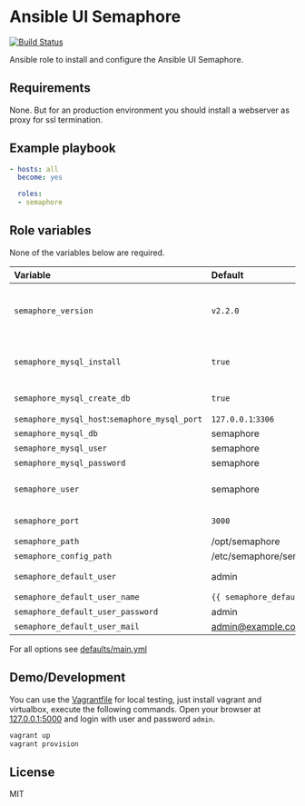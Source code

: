 # Ansible UI Semaphore

[![Build Status](https://travis-ci.org/morbidick/ansible-role-semaphore.svg?branch=master)](https://travis-ci.org/morbidick/ansible-role-semaphore)

Ansible role to install and configure the Ansible UI Semaphore.

## Requirements

None. But for an production environment you should install a webserver as proxy for ssl termination.

## Example playbook

````yaml
- hosts: all
  become: yes

  roles:
  - semaphore
````

## Role variables

None of the variables below are required.

| Variable                 | Default   | Comment |
| :---                     | :---      | :---    |
| `semaphore_version`      | `v2.2.0`  | the version to download, also see `semaphore_download_url` and `semaphore_download_sha256` |
| `semaphore_mysql_install` | `true`   | whether to install mysql on the host, installs with the password `mysql_root_password` |
| `semaphore_mysql_create_db` | `true` | whether to create the mysql db and user |
| `semaphore_mysql_host`:`semaphore_mysql_port` | `127.0.0.1`:`3306` | the mysql host |
| `semaphore_mysql_db`     | semaphore | the mysql database |
| `semaphore_mysql_user`   | semaphore | the mysql user |
| `semaphore_mysql_password` | semaphore | the mysql user password |
| `semaphore_user`         | semaphore | the user and systemd identifier semaphore runs as |
| `semaphore_port`         | `3000`    | the port semaphore binds to |
| `semaphore_path`         | /opt/semaphore | destination for the binary |
| `semaphore_config_path`  | /etc/semaphore/semaphore.json | config file |
| `semaphore_default_user` | admin | login name of the default user |
| `semaphore_default_user_name` | `{{ semaphore_default_user }}` | his human readable name |
| `semaphore_default_user_password` | admin | the password |
| `semaphore_default_user_mail` | admin@example.com | and mail adress |

For all options see [defaults/main.yml](defaults/main.yml)

## Demo/Development

You can use the [Vagrantfile](Vagrantfile) for local testing, just install vagrant and virtualbox, execute the following commands. Open your browser at [127.0.0.1:5000](http://127.0.0.1:5000) and login with user and password `admin`.

````bash
vagrant up
vagrant provision
````

## License

MIT
